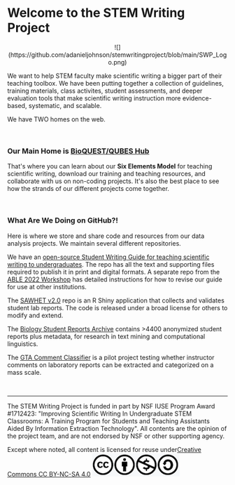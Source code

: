 # Welcome to the STEM Writing Project

<center>
![](https://github.com/adanieljohnson/stemwritingproject/blob/main/SWP_Logo.png)
</center>

We want to help STEM faculty make scientific writing a bigger part of their teaching toolbox. We have been putting together a collection of guidelines, training materials, class activites, student assessments, and deeper evaluation tools that make scientific writing instruction more evidence-based, systematic, and scalable. 

We have TWO homes on the web.

<br>

### Our Main Home is [BioQUEST/QUBES Hub](https://qubeshub.org/community/groups/stemwritingproject)

That's where you can learn about our __Six Elements Model__ for teaching scientific writing, download our training and teaching resources, and collaborate with us on non-coding projects. It's also the best place to see how the strands of our different projects come together.

<br>

### What Are We Doing on GitHub?!

Here is where we store and share code and resources from our data analysis projects. We maintain several different repositories.

We have an [open-source Student Writing Guide for teaching scientific writing to undergraduates](https://github.com/adanieljohnson/SWP_student_writing_guide). The repo has all the text and supporting files required to publish it in print and digital formats. A separate repo from the [ABLE 2022 Workshop](https://github.com/adanieljohnson/ABLE_2022_Workshop) has detailed instructions for how to revise our guide for use at other institutions.

The [SAWHET v2.0](https://github.com/adanieljohnson/shinyapp.qubes) repo is an R Shiny application that collects and validates student lab reports. The code is released under a broad license for others to modify and extend.

The [Biology Student Reports Archive](https://github.com/adanieljohnson/SWP_Student_Reports_Archive) contains >4400 anonymized student reports plus metadata, for research in text mining and computational linguistics.

The [GTA Comment Classifier](https://github.com/adanieljohnson/GTA_comment_classification) is a pilot project testing whether instructor comments on laboratory reports can be extracted and categorized on a mass scale.

<br>

***

The STEM Writing Project is funded in part by NSF IUSE Program Award #1712423: "Improving Scientific Writing In Undergraduate STEM Classrooms: A Training Program for Students and Teaching Assistants Aided By Information Extraction Technology".
All contents are the opinion of the project team, and are not endorsed by NSF or other supporting agency.

Except where noted, all content is licensed for reuse under[Creative Commons CC BY-NC-SA 4.0](http://creativecommons.org/licenses/by-nc-sa/4.0/?ref=chooser-v1) ![](https://github.com/adanieljohnson/stemwritingproject/blob/main/CC_logo.png)
